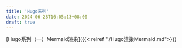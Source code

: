 ```yaml
---
title: 'Hugo系列'
date: 2024-06-28T16:05:13+08:00
draft: true
---
```


[Hugo系列（一）Mermaid渲染]({{< relref "./Hugo渲染Mermaid.md">}})